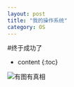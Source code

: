 ```yaml
---
layout: post
title: "我的操作系统"
category: OS 
---
```

#终于成功了
* content
{:toc}

![有图有真相](http://yuzibo.qiniudn.com/os-1.png)
